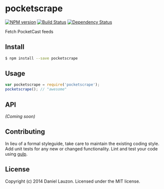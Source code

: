 # pocketscrape 
[![NPM version][npm-image]][npm-url] [![Build Status][travis-image]][travis-url] [![Dependency Status][daviddm-url]][daviddm-image]

Fetch PocketCast feeds


## Install

```bash
$ npm install --save pocketscrape
```


## Usage

```javascript
var pocketscrape = require('pocketscrape');
pocketscrape(); // "awesome"
```

## API

_(Coming soon)_


## Contributing

In lieu of a formal styleguide, take care to maintain the existing coding style. Add unit tests for any new or changed functionality. Lint and test your code using [gulp](http://gulpjs.com/).


## License

Copyright (c) 2014 Daniel Lauzon. Licensed under the MIT license.



[npm-url]: https://npmjs.org/package/pocketscrape
[npm-image]: https://badge.fury.io/js/pocketscrape.svg
[travis-url]: https://travis-ci.org/daneroo/pocketscrape
[travis-image]: https://travis-ci.org/daneroo/pocketscrape.svg?branch=master
[daviddm-url]: https://david-dm.org/daneroo/pocketscrape.svg?theme=shields.io
[daviddm-image]: https://david-dm.org/daneroo/pocketscrape
